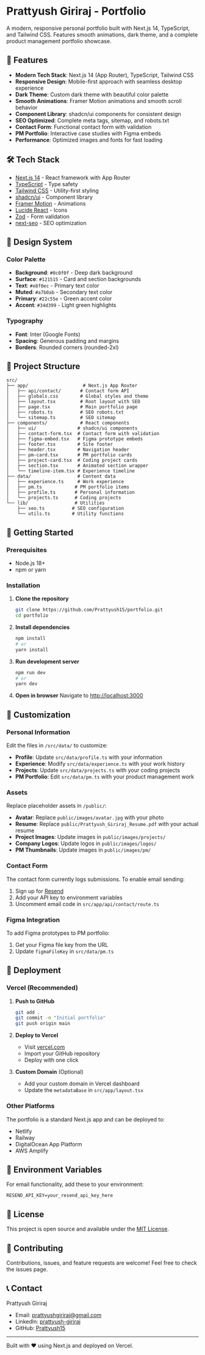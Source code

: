 # Prattyush Giriraj - Portfolio

A modern, responsive personal portfolio built with Next.js 14, TypeScript, and Tailwind CSS. Features smooth animations, dark theme, and a complete product management portfolio showcase.

## 🚀 Features

- **Modern Tech Stack**: Next.js 14 (App Router), TypeScript, Tailwind CSS
- **Responsive Design**: Mobile-first approach with seamless desktop experience
- **Dark Theme**: Custom dark theme with beautiful color palette
- **Smooth Animations**: Framer Motion animations and smooth scroll behavior
- **Component Library**: shadcn/ui components for consistent design
- **SEO Optimized**: Complete meta tags, sitemap, and robots.txt
- **Contact Form**: Functional contact form with validation
- **PM Portfolio**: Interactive case studies with Figma embeds
- **Performance**: Optimized images and fonts for fast loading

## 🛠️ Tech Stack

- [Next.js 14](https://nextjs.org/) - React framework with App Router
- [TypeScript](https://www.typescriptlang.org/) - Type safety
- [Tailwind CSS](https://tailwindcss.com/) - Utility-first styling
- [shadcn/ui](https://ui.shadcn.com/) - Component library
- [Framer Motion](https://www.framer.com/motion/) - Animations
- [Lucide React](https://lucide.dev/) - Icons
- [Zod](https://zod.dev/) - Form validation
- [next-seo](https://github.com/garmeeh/next-seo) - SEO optimization

## 🎨 Design System

### Color Palette
- **Background**: `#0c0f0f` - Deep dark background
- **Surface**: `#121515` - Card and section backgrounds  
- **Text**: `#e8f0ec` - Primary text color
- **Muted**: `#a7b0ab` - Secondary text color
- **Primary**: `#22c55e` - Green accent color
- **Accent**: `#34d399` - Light green highlights

### Typography
- **Font**: Inter (Google Fonts)
- **Spacing**: Generous padding and margins
- **Borders**: Rounded corners (rounded-2xl)

## 📁 Project Structure

```
src/
├── app/                    # Next.js App Router
│   ├── api/contact/       # Contact form API
│   ├── globals.css        # Global styles and theme
│   ├── layout.tsx         # Root layout with SEO
│   ├── page.tsx           # Main portfolio page
│   ├── robots.ts          # SEO robots.txt
│   └── sitemap.ts         # SEO sitemap
├── components/            # React components
│   ├── ui/               # shadcn/ui components
│   ├── contact-form.tsx  # Contact form with validation
│   ├── figma-embed.tsx   # Figma prototype embeds
│   ├── footer.tsx        # Site footer
│   ├── header.tsx        # Navigation header
│   ├── pm-card.tsx       # PM portfolio cards
│   ├── project-card.tsx  # Coding project cards
│   ├── section.tsx       # Animated section wrapper
│   └── timeline-item.tsx # Experience timeline
├── data/                 # Content data
│   ├── experience.ts     # Work experience
│   ├── pm.ts            # PM portfolio items
│   ├── profile.ts       # Personal information
│   └── projects.ts      # Coding projects
└── lib/                 # Utilities
    ├── seo.ts          # SEO configuration
    └── utils.ts        # Utility functions
```

## 🚀 Getting Started

### Prerequisites
- Node.js 18+ 
- npm or yarn

### Installation

1. **Clone the repository**
   ```bash
   git clone https://github.com/Prattyush15/portfolio.git
   cd portfolio
   ```

2. **Install dependencies**
   ```bash
   npm install
   # or
   yarn install
   ```

3. **Run development server**
   ```bash
   npm run dev
   # or
   yarn dev
   ```

4. **Open in browser**
   Navigate to [http://localhost:3000](http://localhost:3000)

## 📝 Customization

### Personal Information
Edit the files in `/src/data/` to customize:

- **Profile**: Update `src/data/profile.ts` with your information
- **Experience**: Modify `src/data/experience.ts` with your work history
- **Projects**: Update `src/data/projects.ts` with your coding projects
- **PM Portfolio**: Edit `src/data/pm.ts` with your product management work

### Assets
Replace placeholder assets in `/public/`:

- **Avatar**: Replace `public/images/avatar.jpg` with your photo
- **Resume**: Replace `public/Prattyush_Giriraj_Resume.pdf` with your actual resume
- **Project Images**: Update images in `public/images/projects/`
- **Company Logos**: Update logos in `public/images/logos/`
- **PM Thumbnails**: Update images in `public/images/pm/`

### Contact Form
The contact form currently logs submissions. To enable email sending:

1. Sign up for [Resend](https://resend.com/)
2. Add your API key to environment variables
3. Uncomment email code in `src/app/api/contact/route.ts`

### Figma Integration
To add Figma prototypes to PM portfolio:
1. Get your Figma file key from the URL
2. Update `figmaFileKey` in `src/data/pm.ts`

## 🚀 Deployment

### Vercel (Recommended)

1. **Push to GitHub**
   ```bash
   git add .
   git commit -m "Initial portfolio"
   git push origin main
   ```

2. **Deploy to Vercel**
   - Visit [vercel.com](https://vercel.com)
   - Import your GitHub repository
   - Deploy with one click

3. **Custom Domain** (Optional)
   - Add your custom domain in Vercel dashboard
   - Update the `metadataBase` in `src/app/layout.tsx`

### Other Platforms
The portfolio is a standard Next.js app and can be deployed to:
- Netlify
- Railway
- DigitalOcean App Platform
- AWS Amplify

## 🔧 Environment Variables

For email functionality, add these to your environment:

```env
RESEND_API_KEY=your_resend_api_key_here
```

## 📄 License

This project is open source and available under the [MIT License](LICENSE).

## 🤝 Contributing

Contributions, issues, and feature requests are welcome! Feel free to check the issues page.

## 📞 Contact

Prattyush Giriraj
- Email: [prattyushgiriraj@gmail.com](mailto:prattyushgiriraj@gmail.com)
- LinkedIn: [prattyush-giriraj](https://www.linkedin.com/in/prattyush-giriraj/)
- GitHub: [Prattyush15](https://github.com/Prattyush15)

---

Built with ❤️ using Next.js and deployed on Vercel.